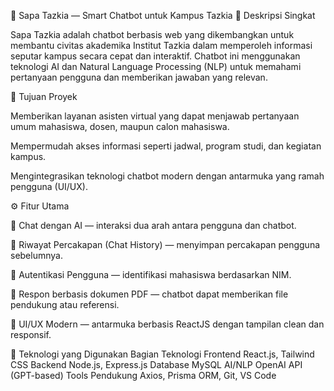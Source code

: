 🧠 Sapa Tazkia — Smart Chatbot untuk Kampus Tazkia
📌 Deskripsi Singkat

Sapa Tazkia adalah chatbot berbasis web yang dikembangkan untuk membantu civitas akademika Institut Tazkia dalam memperoleh informasi seputar kampus secara cepat dan interaktif.
Chatbot ini menggunakan teknologi AI dan Natural Language Processing (NLP) untuk memahami pertanyaan pengguna dan memberikan jawaban yang relevan.

🎯 Tujuan Proyek

Memberikan layanan asisten virtual yang dapat menjawab pertanyaan umum mahasiswa, dosen, maupun calon mahasiswa.

Mempermudah akses informasi seperti jadwal, program studi, dan kegiatan kampus.

Mengintegrasikan teknologi chatbot modern dengan antarmuka yang ramah pengguna (UI/UX).

⚙️ Fitur Utama

💬 Chat dengan AI — interaksi dua arah antara pengguna dan chatbot.

🧾 Riwayat Percakapan (Chat History) — menyimpan percakapan pengguna sebelumnya.

👤 Autentikasi Pengguna — identifikasi mahasiswa berdasarkan NIM.

📄 Respon berbasis dokumen PDF — chatbot dapat memberikan file pendukung atau referensi.

🎨 UI/UX Modern — antarmuka berbasis ReactJS dengan tampilan clean dan responsif.

🧰 Teknologi yang Digunakan
Bagian	Teknologi
Frontend	React.js, Tailwind CSS
Backend	Node.js, Express.js
Database	MySQL
AI/NLP	OpenAI API (GPT-based)
Tools Pendukung	Axios, Prisma ORM, Git, VS Code
